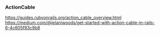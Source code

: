 ### ActionCable
https://guides.rubyonrails.org/action_cable_overview.html
https://medium.com/@jelaniwoods/get-started-with-action-cable-in-rails-6-4c605f93c9b8
